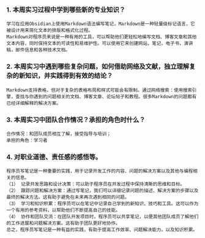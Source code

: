 ### 1. 本周实习过程中学到哪些新的专业知识？
	学习在应用Obsidian上使用Markdown语法编写笔记，Markdown是一种轻量级标记语言，它被设计用来简化文本的排版和格式化过程。
	Markdown对程序员来说是一种有用的工具，可以帮助他们更轻松地编写文档、博客文章和其他文本内容，同时保持文本的可读性和易维护性。可以使用它来创建网站，笔记，电子书，演讲稿，邮件信息和各种技术文档。
### 2. 本周实习中遇到哪些复杂问题，如何借助网络及文献，独立理解复杂的新知识，并实践得到有效的结论？
	Markdown支持表格，但对于复杂的表格布局和样式可能会有限制。通过网络搜索：使用搜索引擎，查找与你遇到的问题相关的文档、博客文章、论坛帖子和教程。很多Markdown的问题都有已经详细解释的解决方案。
### 3. 本周实习中团队合作情况？承担的角色时什么？
	合作情况：和团队成员相互了解，接受指导与培训；
	承担的角色：学习者
### 4. 对职业道德、责任感的感悟等。
	程序员写笔记是一种重要的实践，用于记录开发工作的内容、问题的解决方案以及其他与编程相关的信息。
	（1） 记录开发思路和设计决策：可以助于程序员在开发过程中保持清晰的思维和目标。
	（2） 跟踪问题和解决方案：通过写笔记，我们可以详细记录问题的描述、解决方案的步骤以及最终的解决方法。这有助于避免在未来再次遇到相同的问题。
	（3） 学习和知识积累：程序员可以在笔记中记录自己学到的新知识、技巧和工具。这可以作为一个有用的参考资料，以帮助他们不断提高自己的技能。
	（4） 协作和团队交流：在团队开发项目时，程序员可以共享笔记，以便其他团队成员了解他们的工作进展和问题解决方案。这有助于团队更好地协作。
	总之，程序员写笔记是一种有益的实践，有助于提高工作效率、问题解决能力，以及知识积累。